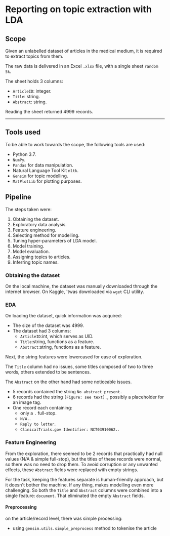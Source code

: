 # Reporting on topic extraction with LDA

## Scope

Given an unlabelled dataset of articles in the medical medium, it is required to extract topics from them.

The raw data is delivered in an Excel `.xlsx` file, with a single sheet `random 5k`.

The sheet holds 3 columns:

- `ArticleID`: integer.
- `Title`: string.
- `Abstract`: string.

Reading the sheet returned $4999$ records.

---

## Tools used

To be able to work towards the scope, the following tools are used:

- Python $3.7$.
- `NumPy`.
- `Pandas` for data manipulation.
- Natural Language Tool Kit `nltk`.
- `Gensim` for topic modelling.
- `MatPlotLib` for plotting purposes.

## Pipeline

The steps taken were:

1. Obtaining the dataset.
2. Exploratory data analysis.
3. Feature engineering.
4. Selecting method for modelling.
5. Tuning hyper-parameters of LDA model.
6. Model training.
7. Model evaluation.
8. Assigning topics to articles.
9. Inferring topic names.

### Obtaining the dataset

On the local machine, the dataset was manually downloaded through the internet browser.
On Kaggle, 'twas downloaded via `wget` CLI utility.

### EDA

On loading the dataset, quick information was acquired:

- The size of the dataset was $4999$.
- The dataset had 3 columns:
  - `ArticleID`:int, which serves as UID.
  - `Title`:string, functions as a feature.
  - `Abstract`:string, functions as a feature.

Next, the string features were lowercased for ease of exploration.

The `Title` column had no issues, some titles composed of two to three words, others extended to be sentences.

The `Abstract` on the other hand had some noticeable issues.

- $5$ records contained the string `No abstract present.`
- $6$ records had the string `[Figure: see text].`, possibly a placeholder for an image tag.
- One record each containing:
  - only a `.` full-stop.
  - `N/A.`.
  - `Reply to letter`.
  - `ClinicalTrials.gov Identifier: NCT03910062.`.

### Feature Engineering

From the exploration, there seemed to be $2$ records that practically had null values (N/A &amp; simple full-stop), but the titles of these records were normal, so there was no need to drop them.
To avoid corruption or any unwanted effects, these `Abstract` fields were replaced with empty strings.

For the task, keeping the features separate is human-friendly approach,
but it doesn't bother the machine.
If any thing, makes modelling even more challenging. So both the `Title` and `Abstract` columns were combined into a single feature: `document`.
That eliminated the empty `Abstract` fields.

#### Preprocessing

on the article/record level, there was simple processing:

- using `gensim.utils.simple_preprocess` method to tokenise the article